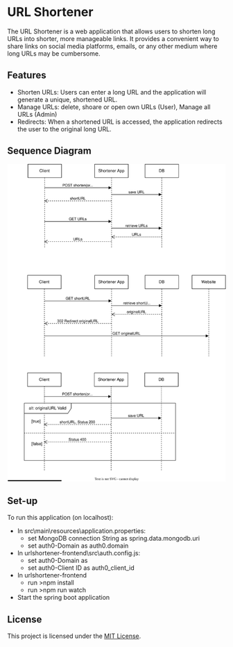 # URL Shortener

The URL Shortener is a web application that allows users to shorten long URLs into shorter, more manageable links. 
It provides a convenient way to share links on social media platforms, emails, or any other medium where long URLs may be cumbersome. 

## Features

- Shorten URLs: Users can enter a long URL and the application will generate a unique, shortened URL.
- Manage URLs: delete, shoare or open own URLs (User), Manage all URLs (Admin)
- Redirects: When a shortened URL is accessed, the application redirects the user to the original long URL.

## Sequence Diagram

![Sequence Diagram](doc/figures/sequence-diagram.drawio.svg)

## Set-up

To run this application (on localhost):
- In src\main\resources\application.properties:
	- set MongoDB connection String as spring.data.mongodb.uri 
	- set auth0-Domain as auth0.domain 
- In urlshortener-frontend\src\auth.config.js:
	- set auth0-Domain as  
	- set auth0-Client ID as auth0_client_id
- In urlshortener-frontend
	- run >npm install
	- run >npm run watch
- Start the spring boot application

## License

This project is licensed under the [MIT License](LICENSE).



